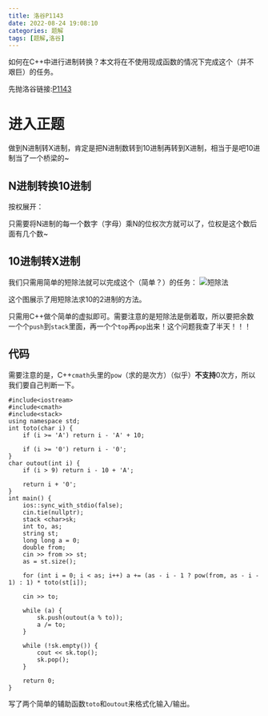```yaml
---
title: 洛谷P1143
date: 2022-08-24 19:08:10
categories: 题解
tags: [题解,洛谷]
---
```

如何在C++中进行进制转换？本文将在不使用现成函数的情况下完成这个（并不艰巨）的任务。

先抛洛谷链接:[P1143](https://www.luogu.com.cn/problem/P1143)

<!-- more -->

# 进入正题

做到N进制转X进制，肯定是把N进制数转到10进制再转到X进制，相当于是吧10进制当了一个桥梁的~

## N进制转换10进制

按权展开：

只需要将N进制的每一个数字（字母）乘N的位权次方就可以了，位权是这个数后面有几个数~

## 10进制转X进制

我们只需用简单的短除法就可以完成这个（简单？）的任务：
![短除法](/images/断除.png)

这个图展示了用短除法求10的2进制的方法。

只需用C++做个简单的虚拟即可。需要注意的是短除法是倒着取，所以要把余数一个个`push`到`stack`里面，再一个个`top`再`pop`出来！这个问题我查了半天！！！

## 代码

需要注意的是，C++`cmath`头里的`pow`（求的是次方）（似乎）**不支持**0次方，所以我们要自己判断一下。

```
#include<iostream>
#include<cmath>
#include<stack>
using namespace std;
int toto(char i) {
	if (i >= 'A') return i - 'A' + 10;

	if (i >= '0') return i - '0';
}
char outout(int i) {
	if (i > 9) return i - 10 + 'A';

	return i + '0';
}
int main() {
	ios::sync_with_stdio(false);
	cin.tie(nullptr);
	stack <char>sk;
	int to, as;
	string st;
	long long a = 0;
	double from;
	cin >> from >> st;
	as = st.size();

	for (int i = 0; i < as; i++) a += (as - i - 1 ? pow(from, as - i - 1) : 1) * toto(st[i]);

	cin >> to;

	while (a) {
		sk.push(outout(a % to));
		a /= to;
	}

	while (!sk.empty()) {
		cout << sk.top();
		sk.pop();
	}

	return 0;
}
```

写了两个简单的辅助函数`toto`和`outout`来格式化输入/输出。